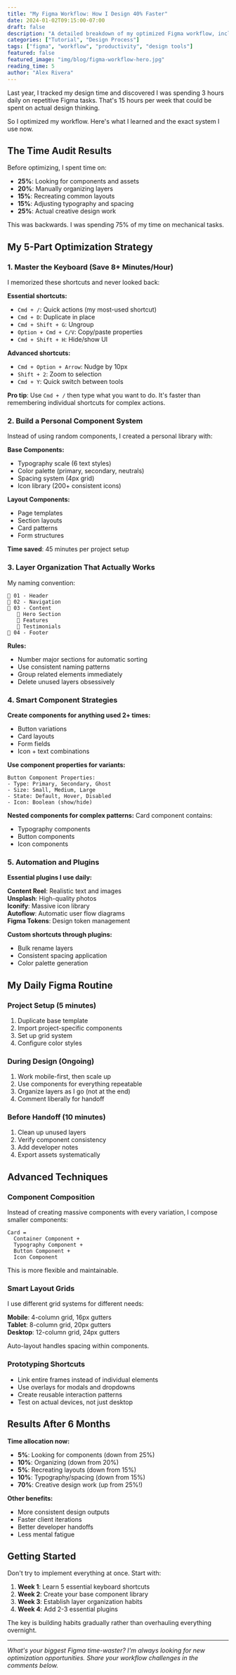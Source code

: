 ```yaml
---
title: "My Figma Workflow: How I Design 40% Faster"
date: 2024-01-02T09:15:00-07:00
draft: false
description: "A detailed breakdown of my optimized Figma workflow, including custom shortcuts, component strategies, and time-saving techniques."
categories: ["Tutorial", "Design Process"]
tags: ["figma", "workflow", "productivity", "design tools"]
featured: false
featured_image: "img/blog/figma-workflow-hero.jpg"
reading_time: 5
author: "Alex Rivera"
---
```


Last year, I tracked my design time and discovered I was spending 3 hours daily on repetitive Figma tasks. That's 15 hours per week that could be spent on actual design thinking.

So I optimized my workflow. Here's what I learned and the exact system I use now.

## The Time Audit Results

Before optimizing, I spent time on:
- **25%**: Looking for components and assets
- **20%**: Manually organizing layers
- **15%**: Recreating common layouts
- **15%**: Adjusting typography and spacing
- **25%**: Actual creative design work

This was backwards. I was spending 75% of my time on mechanical tasks.

## My 5-Part Optimization Strategy

### 1. Master the Keyboard (Save 8+ Minutes/Hour)

I memorized these shortcuts and never looked back:

**Essential shortcuts:**
- `Cmd + /`: Quick actions (my most-used shortcut)
- `Cmd + D`: Duplicate in place
- `Cmd + Shift + G`: Ungroup
- `Option + Cmd + C/V`: Copy/paste properties
- `Cmd + Shift + H`: Hide/show UI

**Advanced shortcuts:**
- `Cmd + Option + Arrow`: Nudge by 10px
- `Shift + 2`: Zoom to selection
- `Cmd + Y`: Quick switch between tools

**Pro tip**: Use `Cmd + /` then type what you want to do. It's faster than remembering individual shortcuts for complex actions.

### 2. Build a Personal Component System

Instead of using random components, I created a personal library with:

**Base Components:**
- Typography scale (6 text styles)
- Color palette (primary, secondary, neutrals)  
- Spacing system (4px grid)
- Icon library (200+ consistent icons)

**Layout Components:**
- Page templates
- Section layouts
- Card patterns
- Form structures

**Time saved**: 45 minutes per project setup

### 3. Layer Organization That Actually Works

My naming convention:
```
📁 01 - Header
📁 02 - Navigation  
📁 03 - Content
   📁 Hero Section
   📁 Features
   📁 Testimonials
📁 04 - Footer
```

**Rules:**
- Number major sections for automatic sorting
- Use consistent naming patterns
- Group related elements immediately
- Delete unused layers obsessively

### 4. Smart Component Strategies

**Create components for anything used 2+ times:**
- Button variations
- Card layouts  
- Form fields
- Icon + text combinations

**Use component properties for variants:**
```
Button Component Properties:
- Type: Primary, Secondary, Ghost
- Size: Small, Medium, Large  
- State: Default, Hover, Disabled
- Icon: Boolean (show/hide)
```

**Nested components for complex patterns:**
Card component contains:
- Typography components
- Button components
- Icon components

### 5. Automation and Plugins

**Essential plugins I use daily:**

**Content Reel**: Realistic text and images  
**Unsplash**: High-quality photos  
**Iconify**: Massive icon library  
**Autoflow**: Automatic user flow diagrams  
**Figma Tokens**: Design token management

**Custom shortcuts through plugins:**
- Bulk rename layers
- Consistent spacing application
- Color palette generation

## My Daily Figma Routine

### Project Setup (5 minutes)
1. Duplicate base template
2. Import project-specific components
3. Set up grid system
4. Configure color styles

### During Design (Ongoing)
1. Work mobile-first, then scale up
2. Use components for everything repeatable
3. Organize layers as I go (not at the end)
4. Comment liberally for handoff

### Before Handoff (10 minutes)
1. Clean up unused layers
2. Verify component consistency
3. Add developer notes
4. Export assets systematically

## Advanced Techniques

### Component Composition
Instead of creating massive components with every variation, I compose smaller components:

```
Card = 
  Container Component +  
  Typography Component + 
  Button Component + 
  Icon Component
```

This is more flexible and maintainable.

### Smart Layout Grids
I use different grid systems for different needs:

**Mobile**: 4-column grid, 16px gutters  
**Tablet**: 8-column grid, 20px gutters  
**Desktop**: 12-column grid, 24px gutters  

Auto-layout handles spacing within components.

### Prototyping Shortcuts
- Link entire frames instead of individual elements
- Use overlays for modals and dropdowns
- Create reusable interaction patterns
- Test on actual devices, not just desktop

## Results After 6 Months

**Time allocation now:**
- **5%**: Looking for components (down from 25%)
- **10%**: Organizing (down from 20%)
- **5%**: Recreating layouts (down from 15%)
- **10%**: Typography/spacing (down from 15%)
- **70%**: Creative design work (up from 25%!)

**Other benefits:**
- More consistent design outputs
- Faster client iterations
- Better developer handoffs
- Less mental fatigue

## Getting Started

Don't try to implement everything at once. Start with:

1. **Week 1**: Learn 5 essential keyboard shortcuts
2. **Week 2**: Create your base component library  
3. **Week 3**: Establish layer organization habits
4. **Week 4**: Add 2-3 essential plugins

The key is building habits gradually rather than overhauling everything overnight.

---

*What's your biggest Figma time-waster? I'm always looking for new optimization opportunities. Share your workflow challenges in the comments below.*